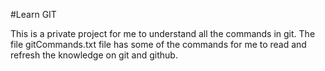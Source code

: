 #Learn GIT

This is a private project for me to understand all the commands in git. The file gitCommands.txt file has some of the commands for me to read and refresh the knowledge on git and github.
